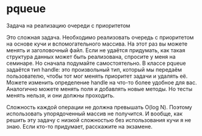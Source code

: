 # pqueue
Задача на реализацию очереди с приоритетом

Это сложная задача. Необходимо реализовать очередь с приоритетом на основе кучи и вспомогательного массива. На этот раз вы можете менять и заголовочный файл. Если не удаётся придумать, как такая структура данных может быть реализована, спросите у меня на семинаре. Но сначала подумайте самостоятельно.
В классе pqueue задаётся тип handle: это произвольный тип, который мы передаём пользователю, чтобы тот мог менять приоритет задачи и удалять её. Можете изменить определение handle на что-то более удобное для вас.
Аналогично можете менять поля и добавлять новые методы. Но тесты менять нельзя, и они должны проходить.

Сложность каждой операции не должна превышать O(log N). Поэтому использовать упорядоченный массив не получится. И вообще, как решить эту задачу с низкой сложностью без использования кучи я не знаю. Если кто-то придумает, расскажите на экзамене.

